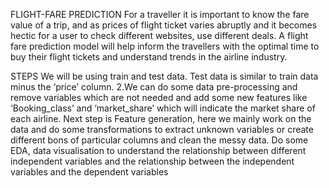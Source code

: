 FLIGHT-FARE PREDICTION
For a traveller it is important to know the fare value of a trip, and as prices of flight ticket varies abruptly and it becomes hectic for a user to check different websites, use different deals. A flight fare prediction model will help inform the travellers with the optimal time to buy their flight tickets and understand trends in the airline industry.

STEPS
We will be using train and test data. Test data is similar to train data minus the ‘price’ column. 2.We can do some data pre-processing and remove variables which are not needed and add some new features like ‘Booking_class’ and ‘market_share’ which will indicate the market share of each airline.
Next step is Feature generation, here we mainly work on the data and do some transformations to extract unknown variables or create different bons of particular columns and clean the messy data.
Do some EDA, data visualisation to understand the relationship between different independent variables and the relationship between the independent variables and the dependent variables
